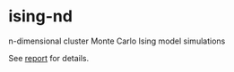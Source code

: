 # ising-nd
n-dimensional cluster Monte Carlo Ising model simulations

See [report](report.pdf) for details.
